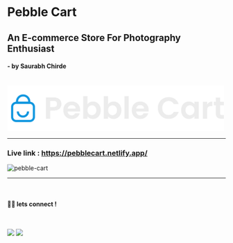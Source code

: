 # Pebble Cart

## An E-commerce Store For Photography Enthusiast
#### - by Saurabh Chirde
 
 <br>
<div>

<img src="/src/assets/logo/logo-light.svg" width="500px" height="auto" alt="logo" />

<br>

</div>

---
### Live link : https://pebblecart.netlify.app/

![pebble-cart](https://user-images.githubusercontent.com/92800463/155144345-75bda656-0e26-4a38-b0c1-bfd782aa3109.gif)

---
<br>

#### 👨‍💻 lets connect !

<br>

<a href="https://twitter.com/saurabhchirde"><img src="https://img.shields.io/badge/Twitter-1DA1F2?style=for-the-badge&logo=twitter&logoColor=white" width="93px"/></a>
<a href="https://www.linkedin.com/in/saurabhchirde/"><img src="https://img.shields.io/badge/LinkedIn-0077B5?style=for-the-badge&logo=linkedin&logoColor=white" width="100px"/></a>
